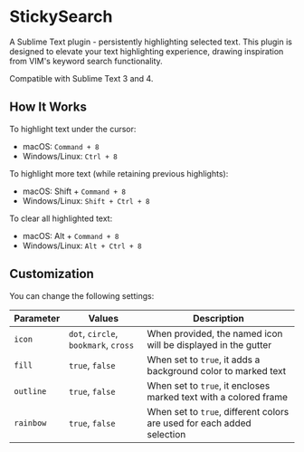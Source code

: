 # StickySearch

A Sublime Text plugin - persistently highlighting selected text. This plugin is designed
to elevate your text highlighting experience, drawing inspiration from VIM's keyword search functionality.

Compatible with Sublime Text 3 and 4.

## How It Works

To highlight text under the cursor:

- macOS: `Command + 8`
- Windows/Linux: `Ctrl + 8`

To highlight more text (while retaining previous highlights):

- macOS: Shift + `Command + 8`
- Windows/Linux: `Shift + Ctrl + 8`

To clear all highlighted text:

- macOS: Alt + `Command + 8`
- Windows/Linux: `Alt + Ctrl + 8`

## Customization

You can change the following settings:

| Parameter | Values                              | Description                                         |
|-----------|-------------------------------------|-----------------------------------------------------|
| `icon`    | `dot`, `circle`, `bookmark`, `cross`| When provided, the named icon will be displayed in the gutter |
| `fill`    | `true`, `false`                     | When set to `true`, it adds a background color to marked text |
| `outline` | `true`, `false`                     | When set to `true`, it encloses marked text with a colored frame |
| `rainbow` | `true`, `false`                     | When set to `true`, different colors are used for each added selection |